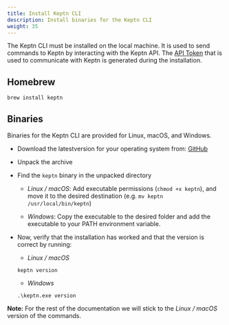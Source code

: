 ```yaml
---
title: Install Keptn CLI
description: Install binaries for the Keptn CLI
weight: 35
---
```


The Keptn CLI must be installed on the local machine.
It is used to send commands to Keptn by interacting with the Keptn API.
The [API Token](../../0.18.x/operate/api_token)
that is used to communicate with Keptn is generated during the installation.

## Homebrew
```
brew install keptn
```

## Binaries

Binaries for the Keptn CLI are provided for Linux, macOS, and Windows.

- Download the latestversion for your operating system from: [GitHub](https://github.com/keptn/keptn/releases)
- Unpack the archive
- Find the `keptn` binary in the unpacked directory

  - *Linux / macOS*: Add executable permissions (``chmod +x keptn``), and move it to the desired destination (e.g. `mv keptn /usr/local/bin/keptn`)

  - *Windows*: Copy the executable to the desired folder and add the executable to your PATH environment variable.

- Now, verify that the installation has worked and that the version is correct by running:
    - *Linux / macOS*

    ```console
    keptn version
    ```

    - *Windows*

    ```console
    .\keptn.exe version
    ```

**Note:** For the rest of the documentation we will stick to the *Linux / macOS* version of the commands.

